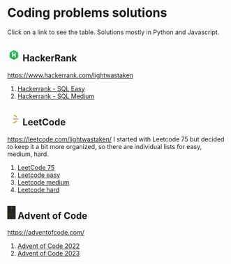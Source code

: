 # Coding problems solutions
Click on a link to see the table. Solutions mostly in Python and Javascript.


## <img height=30 src="media/HackerRank_logo.png"> HackerRank
https://www.hackerrank.com/lightwastaken

1. [Hackerrank - SQL Easy](Hackerrank/SQL_Easy.md)
2. [Hackerrank - SQL Medium](Hackerrank/SQL_Medium.md)
 
## <img height=30 src="media/LeetCode_logo.png"> LeetCode
https://leetcode.com/lightwastaken/
I started with Leetcode 75 but decided to keep it a bit more organized, so there are individual lists for easy, medium, hard.

1. [LeetCode 75](Leetcode/Leetcode_75.md)
2. [Leetcode easy](Leetcode/Leetcode_easy.md)
3. [Leetcode medium](Leetcode/Leetcode_medium.md)
4. [Leetcode hard](Leetcode/Leetcode_hard.md)

## <img height=30 src="media/aoc_logo.png"> Advent of Code
https://adventofcode.com/

1. [Advent of Code 2022](AoC/Advent_of_Code_2022.md)
2. [Advent of Code 2023](AoC/Advent_of_Code_2023.md)
